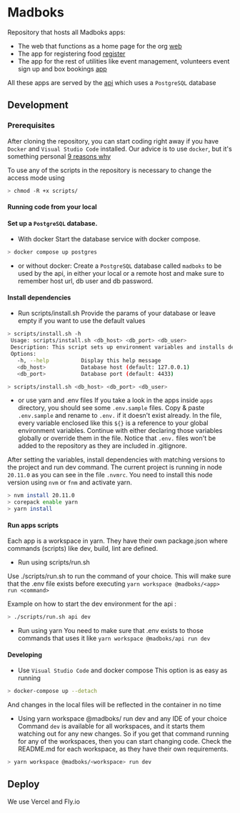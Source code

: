# Madboks

Repository that hosts all Madboks apps: 
- The web that functions as a home page for the org [web](./apps/web/README.md)
- The app for registering food [register](./apps/register/README.md)
- The app for the rest of utilities like event management, volunteers event sign up and box bookings [app](./apps/app/README.md)

All these apps are served by the [api](./apps/api/README.md) which uses a `PostgreSQL` database

## Development

### Prerequisites
After cloning the repository, you can start coding right away if you have `Docker` and `Visual Studio Code` installed. Our advice is to use `docker`, but it's something personal [9 reasons why](https://dev.to/danielgaldev/9-reasons-why-you-should-use-docker-as-a-development-environment-474j)

To use any of the scripts in the repository is necessary to change the access mode using
```bash 
> chmod -R +x scripts/
```

#### Running code from your local

#### Set up a `PostgreSQL` database. 
* With docker 
Start the database service with docker compose.

```bash 
> docker compose up postgres
```
* or without docker:
Create a `PostgreSQL` database called `madboks` to be used by the api, in either your local or a remote host and make sure to remember host url, db user and db password.

#### Install dependencies
* Run scripts/install.sh
Provide the params of your database or leave empty if you want to use the default values

```bash 
> scripts/install.sh -h
 Usage: scripts/install.sh <db_host> <db_port> <db_user>
 Description: This script sets up environment variables and installs dependencies.
 Options:
   -h, --help          Display this help message
   <db_host>           Database host (default: 127.0.0.1)
   <db_port>           Database port (default: 4433)

> scripts/install.sh <db_host> <db_port> <db_user>
```

* or use yarn and .env files
If you take a look in the apps inside `apps` directory, you should see some `.env.sample` files. Copy & paste `.env.sample` and rename to `.env.` if it doesn't exist already. In the file, every variable enclosed like this `${}` is a reference to your global environment variables. Continue with either declaring those variables globally or override them in the file. Notice that `.env.` files won't be added to the repository as they are included in .gitignore. 

After setting the variables, install dependencies with matching versions to the project and run dev command. The current project is running in node `20.11.0` as you can see in the file `.nvmrc`. You need to install this node version using `nvm` or `fnm` and activate yarn. 

```bash
> nvm install 20.11.0
> corepack enable yarn
> yarn install
```
#### Run apps scripts
Each app is a workspace in yarn. They have their own package.json where commands (scripts) like dev, build, lint are defined. 
* Run using scripts/run.sh

Use ./scripts/run.sh <app> <command> to run the command of your choice. This will make sure that the .env file exists before executing `yarn workspace @madboks/<app> run <command>`

Example on how to start the dev environment for the api : 
```bash
> ./scripts/run.sh api dev
```

* Run using yarn
You need to make sure that .env exists to those commands that uses it like `yarn workspace @madboks/api run dev`

#### Developing

* Use `Visual Studio Code` and docker compose
This option is as easy as running

```bash
> docker-compose up --detach
```
And changes in the local files will be reflected in the container in no time

* Using yarn workspace @madboks/<workspace> run dev and any IDE of your choice
Command `dev` is available for all workspaces, and it starts them watching out for any new changes. So if you get that command running for any of the workspaces, then you can start changing code. Check the README.md for each workspace, as they have their own requirements.

```bash
> yarn workspace @madboks/<workspace> run dev
```

## Deploy

We use Vercel and Fly.io
